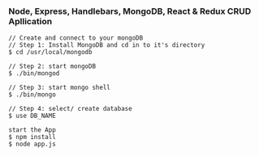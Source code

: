 ### Node, Express, Handlebars, MongoDB, React & Redux CRUD Apllication

```
// Create and connect to your mongoDB
// Step 1: Install MongoDB and cd in to it's directory
$ cd /usr/local/mongodb

// Step 2: start mongoDB
$ ./bin/mongod

// Step 3: start mongo shell
$ ./bin/mongo

// Step 4: select/ create database
$ use DB_NAME
```

```
start the App
$ npm install
$ node app.js
```
